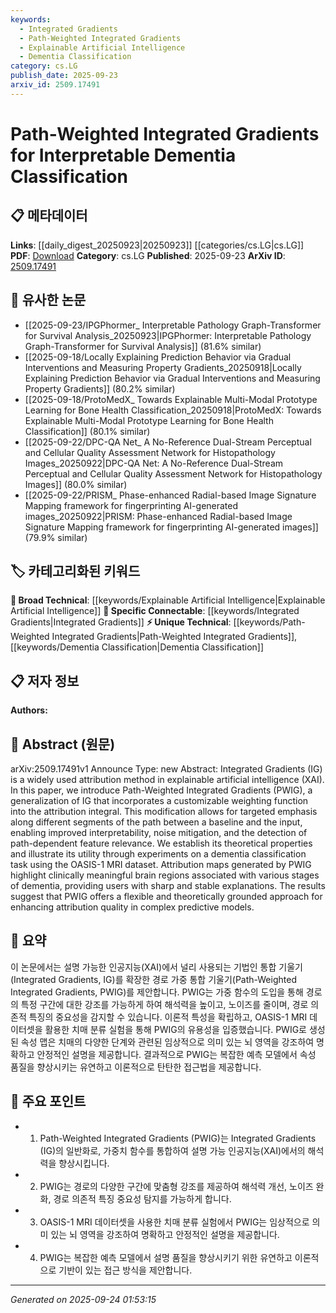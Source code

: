 ```yaml
---
keywords:
  - Integrated Gradients
  - Path-Weighted Integrated Gradients
  - Explainable Artificial Intelligence
  - Dementia Classification
category: cs.LG
publish_date: 2025-09-23
arxiv_id: 2509.17491
---
```


<!-- KEYWORD_LINKING_METADATA:
{
  "processed_timestamp": "2025-09-24T01:53:15.772946",
  "vocabulary_version": "1.0",
  "selected_keywords": [
    "Integrated Gradients",
    "Path-Weighted Integrated Gradients",
    "Explainable Artificial Intelligence",
    "Dementia Classification"
  ],
  "rejected_keywords": [],
  "similarity_scores": {
    "Integrated Gradients": 0.85,
    "Path-Weighted Integrated Gradients": 0.78,
    "Explainable Artificial Intelligence": 0.8,
    "Dementia Classification": 0.75
  },
  "extraction_method": "AI_prompt_based",
  "budget_applied": true,
  "candidates_json": {
    "candidates": [
      {
        "surface": "Integrated Gradients",
        "canonical": "Integrated Gradients",
        "aliases": [
          "IG"
        ],
        "category": "specific_connectable",
        "rationale": "Integrated Gradients is a foundational method in explainable AI, providing a strong link to discussions on model interpretability.",
        "novelty_score": 0.45,
        "connectivity_score": 0.88,
        "specificity_score": 0.7,
        "link_intent_score": 0.85
      },
      {
        "surface": "Path-Weighted Integrated Gradients",
        "canonical": "Path-Weighted Integrated Gradients",
        "aliases": [
          "PWIG"
        ],
        "category": "unique_technical",
        "rationale": "PWIG represents a novel extension of Integrated Gradients, offering a new approach to interpretability in AI models.",
        "novelty_score": 0.75,
        "connectivity_score": 0.65,
        "specificity_score": 0.85,
        "link_intent_score": 0.78
      },
      {
        "surface": "Explainable Artificial Intelligence",
        "canonical": "Explainable Artificial Intelligence",
        "aliases": [
          "XAI"
        ],
        "category": "broad_technical",
        "rationale": "XAI is a broad technical area relevant to the paper's focus on interpretability and attribution methods.",
        "novelty_score": 0.3,
        "connectivity_score": 0.9,
        "specificity_score": 0.6,
        "link_intent_score": 0.8
      },
      {
        "surface": "Dementia Classification",
        "canonical": "Dementia Classification",
        "aliases": [],
        "category": "unique_technical",
        "rationale": "This is a specific application of the proposed method, linking to medical AI and classification tasks.",
        "novelty_score": 0.7,
        "connectivity_score": 0.6,
        "specificity_score": 0.8,
        "link_intent_score": 0.75
      }
    ],
    "ban_list_suggestions": [
      "method",
      "experiment",
      "performance"
    ]
  },
  "decisions": [
    {
      "candidate_surface": "Integrated Gradients",
      "resolved_canonical": "Integrated Gradients",
      "decision": "linked",
      "scores": {
        "novelty": 0.45,
        "connectivity": 0.88,
        "specificity": 0.7,
        "link_intent": 0.85
      }
    },
    {
      "candidate_surface": "Path-Weighted Integrated Gradients",
      "resolved_canonical": "Path-Weighted Integrated Gradients",
      "decision": "linked",
      "scores": {
        "novelty": 0.75,
        "connectivity": 0.65,
        "specificity": 0.85,
        "link_intent": 0.78
      }
    },
    {
      "candidate_surface": "Explainable Artificial Intelligence",
      "resolved_canonical": "Explainable Artificial Intelligence",
      "decision": "linked",
      "scores": {
        "novelty": 0.3,
        "connectivity": 0.9,
        "specificity": 0.6,
        "link_intent": 0.8
      }
    },
    {
      "candidate_surface": "Dementia Classification",
      "resolved_canonical": "Dementia Classification",
      "decision": "linked",
      "scores": {
        "novelty": 0.7,
        "connectivity": 0.6,
        "specificity": 0.8,
        "link_intent": 0.75
      }
    }
  ]
}
-->

# Path-Weighted Integrated Gradients for Interpretable Dementia Classification

## 📋 메타데이터

**Links**: [[daily_digest_20250923|20250923]] [[categories/cs.LG|cs.LG]]
**PDF**: [Download](https://arxiv.org/pdf/2509.17491.pdf)
**Category**: cs.LG
**Published**: 2025-09-23
**ArXiv ID**: [2509.17491](https://arxiv.org/abs/2509.17491)

## 🔗 유사한 논문
- [[2025-09-23/IPGPhormer_ Interpretable Pathology Graph-Transformer for Survival Analysis_20250923|IPGPhormer: Interpretable Pathology Graph-Transformer for Survival Analysis]] (81.6% similar)
- [[2025-09-18/Locally Explaining Prediction Behavior via Gradual Interventions and Measuring Property Gradients_20250918|Locally Explaining Prediction Behavior via Gradual Interventions and Measuring Property Gradients]] (80.2% similar)
- [[2025-09-18/ProtoMedX_ Towards Explainable Multi-Modal Prototype Learning for Bone Health Classification_20250918|ProtoMedX: Towards Explainable Multi-Modal Prototype Learning for Bone Health Classification]] (80.1% similar)
- [[2025-09-22/DPC-QA Net_ A No-Reference Dual-Stream Perceptual and Cellular Quality Assessment Network for Histopathology Images_20250922|DPC-QA Net: A No-Reference Dual-Stream Perceptual and Cellular Quality Assessment Network for Histopathology Images]] (80.0% similar)
- [[2025-09-22/PRISM_ Phase-enhanced Radial-based Image Signature Mapping framework for fingerprinting AI-generated images_20250922|PRISM: Phase-enhanced Radial-based Image Signature Mapping framework for fingerprinting AI-generated images]] (79.9% similar)

## 🏷️ 카테고리화된 키워드
**🧠 Broad Technical**: [[keywords/Explainable Artificial Intelligence|Explainable Artificial Intelligence]]
**🔗 Specific Connectable**: [[keywords/Integrated Gradients|Integrated Gradients]]
**⚡ Unique Technical**: [[keywords/Path-Weighted Integrated Gradients|Path-Weighted Integrated Gradients]], [[keywords/Dementia Classification|Dementia Classification]]

## 📋 저자 정보

**Authors:** 

## 📄 Abstract (원문)

arXiv:2509.17491v1 Announce Type: new 
Abstract: Integrated Gradients (IG) is a widely used attribution method in explainable artificial intelligence (XAI). In this paper, we introduce Path-Weighted Integrated Gradients (PWIG), a generalization of IG that incorporates a customizable weighting function into the attribution integral. This modification allows for targeted emphasis along different segments of the path between a baseline and the input, enabling improved interpretability, noise mitigation, and the detection of path-dependent feature relevance. We establish its theoretical properties and illustrate its utility through experiments on a dementia classification task using the OASIS-1 MRI dataset. Attribution maps generated by PWIG highlight clinically meaningful brain regions associated with various stages of dementia, providing users with sharp and stable explanations. The results suggest that PWIG offers a flexible and theoretically grounded approach for enhancing attribution quality in complex predictive models.

## 📝 요약

이 논문에서는 설명 가능한 인공지능(XAI)에서 널리 사용되는 기법인 통합 기울기(Integrated Gradients, IG)를 확장한 경로 가중 통합 기울기(Path-Weighted Integrated Gradients, PWIG)를 제안합니다. PWIG는 가중 함수의 도입을 통해 경로의 특정 구간에 대한 강조를 가능하게 하여 해석력을 높이고, 노이즈를 줄이며, 경로 의존적 특징의 중요성을 감지할 수 있습니다. 이론적 특성을 확립하고, OASIS-1 MRI 데이터셋을 활용한 치매 분류 실험을 통해 PWIG의 유용성을 입증했습니다. PWIG로 생성된 속성 맵은 치매의 다양한 단계와 관련된 임상적으로 의미 있는 뇌 영역을 강조하여 명확하고 안정적인 설명을 제공합니다. 결과적으로 PWIG는 복잡한 예측 모델에서 속성 품질을 향상시키는 유연하고 이론적으로 탄탄한 접근법을 제공합니다.

## 🎯 주요 포인트

- 1. Path-Weighted Integrated Gradients (PWIG)는 Integrated Gradients (IG)의 일반화로, 가중치 함수를 통합하여 설명 가능 인공지능(XAI)에서의 해석력을 향상시킵니다.
- 2. PWIG는 경로의 다양한 구간에 맞춤형 강조를 제공하여 해석력 개선, 노이즈 완화, 경로 의존적 특징 중요성 탐지를 가능하게 합니다.
- 3. OASIS-1 MRI 데이터셋을 사용한 치매 분류 실험에서 PWIG는 임상적으로 의미 있는 뇌 영역을 강조하여 명확하고 안정적인 설명을 제공합니다.
- 4. PWIG는 복잡한 예측 모델에서 설명 품질을 향상시키기 위한 유연하고 이론적으로 기반이 있는 접근 방식을 제안합니다.


---

*Generated on 2025-09-24 01:53:15*